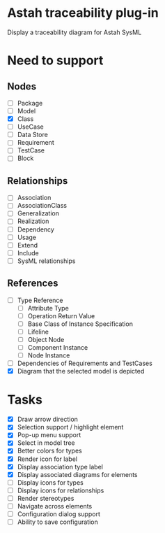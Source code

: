 # Astah traceability plug-in

Display a traceability diagram for Astah SysML

# Need to support

## Nodes

- [ ] Package
- [ ] Model
- [X] Class
- [ ] UseCase
- [ ] Data Store
- [ ] Requirement
- [ ] TestCase
- [ ] Block

## Relationships

- [ ] Association
- [ ] AssociationClass
- [ ] Generalization 
- [ ] Realization
- [ ] Dependency
- [ ] Usage 
- [ ] Extend
- [ ] Include 
- [ ] SysML relationships

## References

- [ ] Type Reference 
  - [ ] Attribute Type
  - [ ] Operation Return Value
  - [ ] Base Class of Instance Specification
  - [ ] Lifeline
  - [ ] Object Node
  - [ ] Component Instance
  - [ ] Node Instance
- [ ] Dependencies of Requirements and TestCases
- [X] Diagram that the selected model is depicted

# Tasks

- [X] Draw arrow direction
- [X] Selection support / highlight element
- [X] Pop-up menu support
- [X] Select in model tree 
- [X] Better colors for types
- [X] Render icon for label
- [X] Display association type label
- [X] Display associated diagrams for elements
- [ ] Display icons for types
- [ ] Display icons for relationships
- [ ] Render stereotypes
- [ ] Navigate across elements
- [ ] Configuration dialog support
- [ ] Ability to save configuration
